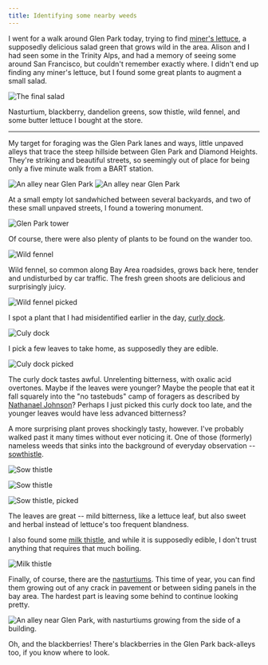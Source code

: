 ```yaml
---
title: Identifying some nearby weeds
---
```


I went for a walk around Glen Park today, trying to find [miner's lettuce](https://en.wikipedia.org/wiki/Claytonia_perfoliata), a supposedly delicious salad green that grows wild in the area. Alison and I had seen some in the Trinity Alps, and had a memory of seeing some around San Francisco, but couldn't remember exactly where. I didn't end up finding any miner's lettuce, but I found some great plants to augment a small salad.

![The final salad]({{site.baseurl}}/images/foraging/salad.jpg)

Nasturtium, blackberry, dandelion greens, sow thistle, wild fennel, and some butter lettuce I bought at the store.

---

My target for foraging was the Glen Park lanes and ways, little unpaved alleys that trace the steep hillside between Glen Park and Diamond Heights. They're striking and beautiful streets, so seemingly out of place for being only a five minute walk from a BART station.

![An alley near Glen Park]({{site.baseurl}}/images/foraging/alley3.jpg)
![An alley near Glen Park]({{site.baseurl}}/images/foraging/alley1.jpg)

At a small empty lot sandwhiched between several backyards, and two of these small unpaved streets, I found a towering monument.

![Glen Park tower]({{site.baseurl}}/images/foraging/tower.jpg)

Of course, there were also plenty of plants to be found on the wander too.

![Wild fennel]({{site.baseurl}}/images/foraging/wildfennel.jpg)

Wild fennel, so common along Bay Area roadsides, grows back here, tender and undisturbed by car traffic. The fresh green shoots are delicious and surprisingly juicy.

![Wild fennel picked]({{site.baseurl}}/images/foraging/wildfennel2.jpg)

I spot a plant that I had misidentified earlier in the day, [curly dock](https://en.wikipedia.org/wiki/Rumex_crispus).

![Culy dock]({{site.baseurl}}/images/foraging/dock1.jpg)

I pick a few leaves to take home, as supposedly they are edible.

![Culy dock picked]({{site.baseurl}}/images/foraging/dock2.jpg)

The curly dock tastes awful. Unrelenting bitterness, with oxalic acid overtones. Maybe if the leaves were younger? Maybe the people that eat it fall squarely into the "no tastebuds" camp of foragers as described by [Nathanael Johnson](https://www.amazon.com/Unseen-City-Majesty-Discreet-Wilderness/dp/1623363853)? Perhaps I just picked this curly dock too late, and the younger leaves would have less advanced bitterness?

A more surprising plant proves shockingly tasty, however. I've probably walked past it many times without ever noticing it. One of those (formerly) nameless weeds that sinks into the background of everyday observation -- [sowthistle](https://en.wikipedia.org/wiki/Sonchus).

![Sow thistle]({{site.baseurl}}/images/foraging/sowthistle2.JPG)

![Sow thistle]({{site.baseurl}}/images/foraging/sowthistle.JPG)

![Sow thistle, picked]({{site.baseurl}}/images/foraging/sowthistle3.jpg)

The leaves are great -- mild bitterness, like a lettuce leaf, but also sweet and herbal instead of lettuce's too frequent blandness.

I also found some [milk thistle](https://en.wikipedia.org/wiki/Silybum_marianum), and while it is supposedly edible, I don't trust anything that requires that much boiling.

![Milk thistle]({{site.baseurl}}/images/foraging/milkthistle.jpg)

Finally, of course, there are the [nasturtiums](https://en.wikipedia.org/wiki/Tropaeolum). This time of year, you can find them growing out of any crack in pavement or between siding panels in the bay area. The hardest part is leaving some behind to continue looking pretty.

![An alley near Glen Park, with nasturtiums growing from the side of a building.]({{site.baseurl}}/images/foraging/alley2.jpg)

Oh, and the blackberries! There's blackberries in the Glen Park back-alleys too, if you know where to look.